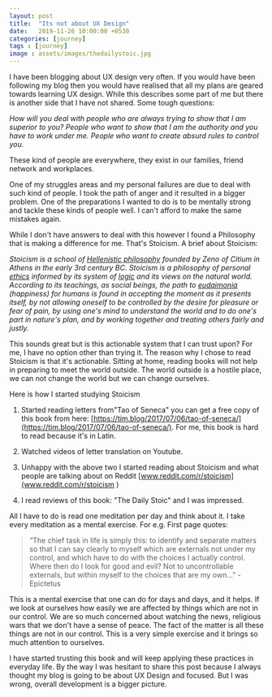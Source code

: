```yaml
---
layout: post
title:  "Its not about UX Design"
date:   2019-11-26 10:00:00 +0530
categories: [journey]
tags : [journey]
image : assets/images/thedailystoic.jpg
---
```


I have been blogging about UX design very often. If you would have been following my blog then you would have realised that all my plans are geared towards learning UX design.  While this describes some part of me but there is another side that I have not shared.  Some tough questions:



*How will you deal with people who are always trying to show that I am superior to you?  People who want to show that I am the authority and you have to work under me. People who want to create absurd rules to control you.* 



These kind of people are everywhere, they exist in our families, friend network and workplaces. 

One of my struggles areas and my personal failures are due to deal with such kind of people.  I took the path of anger and it resulted in a bigger problem. One of the preparations I wanted to do is to be mentally strong and tackle these kinds of people well.  I can't afford to make the same mistakes again.

While I don't have answers to deal with this however I found a Philosophy that is making a difference for me.  That's Stoicism.  A brief about Stoicism:

*Stoicism is a school of [Hellenistic philosophy](https://www.wikiwand.com/en/Hellenistic_philosophy) founded by Zeno of Citium in Athens in the early 3rd century BC. Stoicism is a philosophy of personal [ethics](https://www.wikiwand.com/en/Ethics) informed by its system of [logic](https://www.wikiwand.com/en/Logic) and its views on the natural world. According to its teachings, as social beings, the path to [eudaimonia](https://www.wikiwand.com/en/Eudaimonia) (happiness) for humans is found in accepting the moment as it presents itself, by not allowing oneself to be controlled by the desire for pleasure or fear of pain, by using one's mind to understand the world and to do one's part in nature's plan, and by working together and treating others fairly and justly.*

This sounds great but is this actionable system that I can trust upon?    For me, I have no option other than trying it.  The reason why I chose to read Stoicism is that it's actionable. Sitting at home, reading books will not help in preparing to meet the world outside.  The world outside is a hostile place, we can not change the world but we can change ourselves.

Here is how I started studying Stoicism

1. Started reading letters from"Tao of Seneca" you can get a free copy of this book from here: [https://tim.blog/2017/07/06/tao-of-seneca/](https://tim.blog/2017/07/06/tao-of-seneca/).  For me, this book is hard to read because it's in Latin. 
2. Watched videos of letter translation on Youtube.
3. Unhappy with the above two I started reading about Stoicism and what people are talking about on Reddit [www.reddit.com/r/stoicism](www.reddit.com/r/stoicism ) 

4. I read reviews of this book: "The Daily Stoic" and I was impressed. 

   

All I have to do is read one meditation per day and think about it.  I take every meditation as a mental exercise.  For e.g. First page quotes:

> “The chief task in life is simply this: to identify and separate matters so that I can say clearly to myself which are externals not under my control, and which have to do with the choices I actually control. Where then do I look for good and evil? Not to uncontrollable externals, but within myself to the choices that are my own...”
> -Epictetus

This is a mental exercise that one can do for days and days, and it helps.  If we look at ourselves how easily we are  affected by things which are not in our control.  We are so much concerned about watching the news, religious wars that we don't have a sense of peace.  The fact of the matter is all these things are not in our control.  This is a very simple exercise and it brings so much attention to ourselves. 

I have started trusting this book and will keep applying these practices in everyday life.  By the way I was hesitant to share this post because I always thought my blog is going to be about UX Design and focused.  But I was wrong, overall development is a bigger picture.